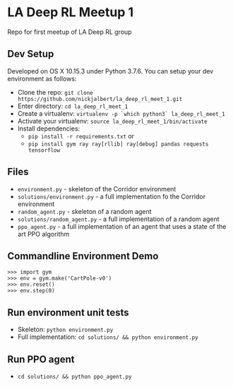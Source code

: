 # LA Deep RL Meetup 1

Repo for first meetup of LA Deep RL group


## Dev Setup

Developed on OS X 10.15.3 under Python 3.7.6.
You can setup your dev environment as follows:

* Clone the repo: `git clone https://github.com/nickjalbert/la_deep_rl_meet_1.git`
* Enter directory: `cd la_deep_rl_meet_1`
* Create a virtualenv: ``virtualenv -p `which python3` la_deep_rl_meet_1``
* Activate your virtualenv: `source la_deep_rl_meet_1/bin/activate`
* Install dependencies:
    * `pip install -r requirements.txt` or
    * `pip install gym ray ray[rllib] ray[debug] pandas requests tensorflow`

## Files

* `environment.py` - skeleton of the Corridor environment
* `solutions/environment.py` - a full implementation fo the Corridor environment
* `random_agent.py` - skeleton of a random agent
* `solutions/random_agent.py` - a full implementation of a random agent
* `ppo_agent.py` - a full implementation of an agent that uses a state of the art PPO algorithm


## Commandline Environment Demo

```
>>> import gym
>>> env = gym.make('CartPole-v0')
>>> env.reset()
>>> env.step(0)
```

## Run environment unit tests

* Skeleton: `python environment.py`
* Full implementation: `cd solutions/ && python environment.py`

## Run PPO agent

* `cd solutions/ && python ppo_agent.py`

